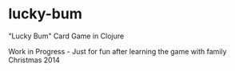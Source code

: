 lucky-bum
=========

"Lucky Bum" Card Game in Clojure

Work in Progress - Just for fun after learning the game with family Christmas 2014

